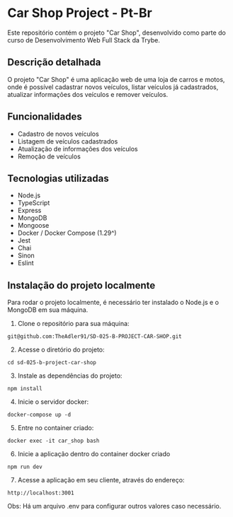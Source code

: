 # Car Shop Project - Pt-Br

Este repositório contém o projeto "Car Shop", desenvolvido como parte do curso de Desenvolvimento Web Full Stack da Trybe.

## Descrição detalhada

O projeto "Car Shop" é uma aplicação web de uma loja de carros e motos, onde é possível cadastrar novos veículos, listar veículos já cadastrados, atualizar informações dos veículos e remover veículos.

## Funcionalidades

- Cadastro de novos veículos
- Listagem de veículos cadastrados
- Atualização de informações dos veículos
- Remoção de veículos


## Tecnologias utilizadas

- Node.js
- TypeScript
- Express
- MongoDB
- Mongoose
- Docker / Docker Compose (1.29^)
- Jest
- Chai
- Sinon
- Eslint

## Instalação do projeto localmente

Para rodar o projeto localmente, é necessário ter instalado o Node.js e o MongoDB em sua máquina.

1. Clone o repositório para sua máquina:
```
git@github.com:TheAdler91/SD-025-B-PROJECT-CAR-SHOP.git
```

2. Acesse o diretório do projeto:
```
cd sd-025-b-project-car-shop
```
3. Instale as dependências do projeto:
```
npm install
```
4. Inicie o servidor docker:
```
docker-compose up -d
```
5. Entre no container criado:
```
docker exec -it car_shop bash
```
6. Inicie a aplicação dentro do container docker criado
```
npm run dev
```
7. Acesse a aplicação em seu cliente, através do endereço:
```
http://localhost:3001
```

Obs: Há um arquivo .env para configurar outros valores caso necessário.
